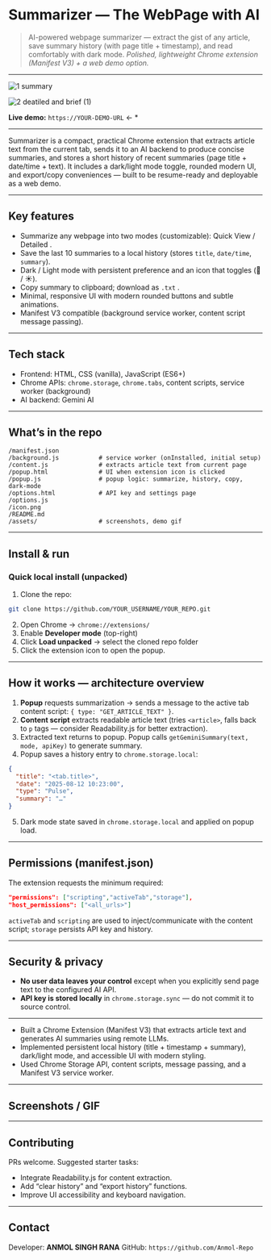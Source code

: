 # Summarizer — The WebPage with AI

> AI-powered webpage summarizer — extract the gist of any article, save summary history (with page title + timestamp), and read comfortably with dark mode.
> *Polished, lightweight Chrome extension (Manifest V3) + a web demo option.*

---

![1 summary](https://github.com/user-attachments/assets/7e287e2c-6df2-4937-9a1a-2be20c596ca7)

![2 deatiled and brief (1)](https://github.com/user-attachments/assets/7d77bc34-49ac-4cb7-99a7-b63c8940d1d2)

**Live demo:** `https://YOUR-DEMO-URL` ← *

---


Summarizer is a compact, practical Chrome extension that extracts article text from the current tab, sends it to an AI backend to produce concise summaries, and stores a short history of recent summaries (page title + date/time + text). It includes a dark/light mode toggle, rounded modern UI, and export/copy conveniences — built to be resume-ready and deployable as a web demo.

---

## Key features

* Summarize any webpage into two modes (customizable): Quick View / Detailed .
* Save the last 10 summaries to a local history (stores `title`, `date/time`, `summary`).
* Dark / Light mode with persistent preference and an icon that toggles (🌙 / ☀️).
* Copy summary to clipboard; download as `.txt` .
* Minimal, responsive UI with modern rounded buttons and subtle animations.
* Manifest V3 compatible (background service worker, content script message passing).
---

## Tech stack

* Frontend: HTML, CSS (vanilla), JavaScript (ES6+)
* Chrome APIs: `chrome.storage`, `chrome.tabs`, content scripts, service worker (background)
* AI backend: Gemini AI

---

## What’s in the repo

```
/manifest.json
/background.js           # service worker (onInstalled, initial setup)
/content.js              # extracts article text from current page
/popup.html              # UI when extension icon is clicked
/popup.js                # popup logic: summarize, history, copy, dark-mode
/options.html            # API key and settings page
/options.js
/icon.png
/README.md
/assets/                 # screenshots, demo gif 
```

---

## Install & run 

###  Quick local install (unpacked)

1. Clone the repo:

```bash
git clone https://github.com/YOUR_USERNAME/YOUR_REPO.git
```

2. Open Chrome → `chrome://extensions/`
3. Enable **Developer mode** (top-right)
4. Click **Load unpacked** → select the cloned repo folder
5. Click the extension icon to open the popup.

---

## How it works — architecture overview

1. **Popup** requests summarization → sends a message to the active tab content script: `{ type: "GET_ARTICLE_TEXT" }`.
2. **Content script** extracts readable article text (tries `<article>`, falls back to `p` tags — consider Readability.js for better extraction).
3. Extracted text returns to popup. Popup calls `getGeminiSummary(text, mode, apiKey)` to generate summary.
4. Popup saves a history entry to `chrome.storage.local`:

```json
{
  "title": "<tab.title>",
  "date": "2025-08-12 10:23:00",
  "type": "Pulse",
  "summary": "…"
}
```

5. Dark mode state saved in `chrome.storage.local` and applied on popup load.

---

## Permissions (manifest.json)

The extension requests the minimum required:

```json
"permissions": ["scripting","activeTab","storage"],
"host_permissions": ["<all_urls>"]
```

`activeTab` and `scripting` are used to inject/communicate with the content script; `storage` persists API key and history.

---

## Security & privacy

* **No user data leaves your control** except when you explicitly send page text to the configured AI API.
* **API key is stored locally** in `chrome.storage.sync` — do not commit it to source control.

---


* Built a Chrome Extension (Manifest V3) that extracts article text and generates AI summaries using remote LLMs.
* Implemented persistent local history (title + timestamp + summary), dark/light mode, and accessible UI with modern styling.
* Used Chrome Storage API, content scripts, message passing, and a Manifest V3 service worker.

---

## Screenshots / GIF



---

## Contributing

PRs welcome. Suggested starter tasks:

* Integrate Readability.js for content extraction.
* Add “clear history” and “export history” functions.
* Improve UI accessibility and keyboard navigation.

---

## Contact

Developer: **ANMOL SINGH RANA**
GitHub: `https://github.com/Anmol-Repo`

